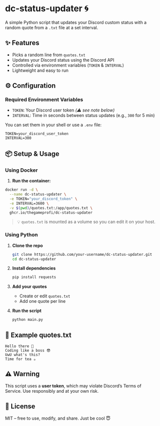 # dc-status-updater 🌀

A simple Python script that updates your Discord custom status with a random quote from a `.txt` file at a set interval.

## ✨ Features

* Picks a random line from `quotes.txt`
* Updates your Discord status using the Discord API
* Controlled via environment variables (`TOKEN` & `INTERVAL`)
* Lightweight and easy to run

## ⚙️ Configuration

### Required Environment Variables

* `TOKEN`: Your Discord user token *(⚠️ see note below)*
* `INTERVAL`: Time in seconds between status updates (e.g., `300` for 5 min)

You can set them in your shell or use a `.env` file:

```
TOKEN=your_discord_user_token
INTERVAL=300
```

## 📦 Setup & Usage

### Using Docker

1. **Run the container:**

```bash
docker run -d \
  --name dc-status-updater \
  -e TOKEN="your_discord_token" \
  -e INTERVAL=3600 \
  -v $(pwd)/quotes.txt:/app/quotes.txt \
  ghcr.io/thegameprofi/dc-status-updater
```

> 💡 `quotes.txt` is mounted as a volume so you can edit it on your host.

### Using Python

1. **Clone the repo**

   ```bash
   git clone https://github.com/your-username/dc-status-updater.git
   cd dc-status-updater
   ```

2. **Install dependencies**

   ```bash
   pip install requests
   ```

3. **Add your quotes**

   * Create or edit `quotes.txt`
   * Add one quote per line

4. **Run the script**

   ```bash
   python main.py
   ```

## 📄 Example quotes.txt

```
Hello there 👋
Coding like a boss 😎
UwU what's this?
Time for tea ☕
```

## ⚠️ Warning

This script uses a **user token**, which may violate Discord’s Terms of Service. Use responsibly and at your own risk.

## 📜 License

MIT – free to use, modify, and share. Just be cool 😇

